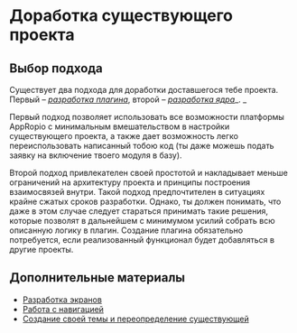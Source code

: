 # Доработка существующего проекта

## Выбор подхода

Существует два подхода для доработки доставшегося тебе проекта. Первый – [_разработка плагина_](/dorabotka-suschestvuyuschego-proekta/razrabotka-plagina.md), второй – [_разработка ядра_](/dorabotka-suschestvuyuschego-proekta/razrabotka-yadra.md)_. _

Первый подход позволяет использовать все возможности платформы AppRopio с минимальным вмешательством в настройки существующего проекта, а также дает возможность легко переиспользовать написанный тобою код \(ты даже можешь подать заявку на включение твоего модуля в базу\).

Второй подход привлекателен своей простотой и накладывает меньше ограничений на архитектуру проекта и принципы построения взаимосвязей внутри. Такой подход предпочтителен в ситуациях крайне сжатых сроков разработки. Однако, ты должен понимать, что даже в этом случае следует стараться принимать такие решения, которые позволят в дальнейшем с минимумом усилий собрать всю описанную логику в плагин. Создание плагина обязательно потребуется, если реализованный функционал будет добавляться в другие проекты.

## Дополнительные материалы

* [Разработка экранов](/dorabotka-suschestvuyuschego-proekta/razrabotka-ekranov.md)
* [Работа с навигацией](/dorabotka-suschestvuyuschego-proekta/rabota-s-navigatsiei.md)
* [Создание своей темы и переопределение существующей](/dorabotka-suschestvuyuschego-proekta/rabota-s-temoi-proekta.md)



